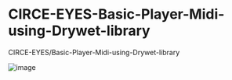 # CIRCE-EYES-Basic-Player-Midi-using-Drywet-library
CIRCE-EYES/Basic-Player-Midi-using-Drywet-library



![image](https://user-images.githubusercontent.com/69172266/164990155-6752a542-05f4-4186-806f-69dd42c45590.png)


